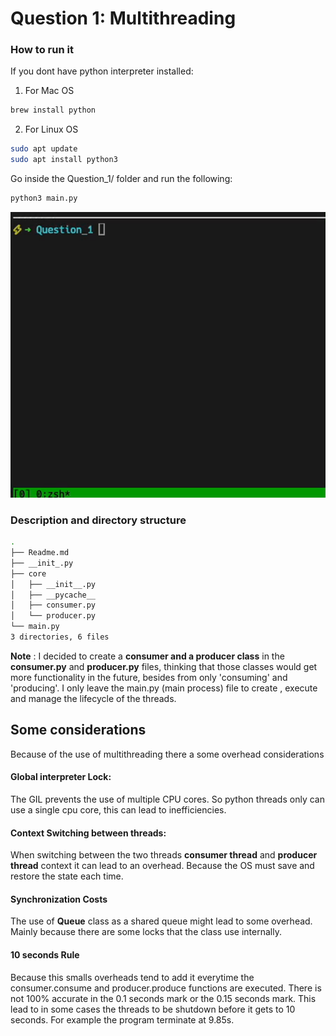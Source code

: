 # Question 1: Multithreading
### How to run it
If you dont have  python interpreter installed:
1. For Mac OS 
```sh
brew install python
```
2. For Linux  OS 
```sh
sudo apt update
sudo apt install python3
```

Go inside the Question_1/ folder and run the following:
```sh
python3 main.py
```
![Alt Text](./media/question_1.gif)

### Description and directory  structure 
```sh
.
├── Readme.md
├── __init_.py
├── core
│   ├── __init__.py
│   ├── __pycache__
│   ├── consumer.py
│   └── producer.py
└── main.py
3 directories, 6 files
```
**Note** : I decided to create a **consumer and a producer class**  in the **consumer.py** and **producer.py** files, thinking that those classes would get more functionality in the future, besides from only 'consuming' and 'producing'. I only leave the main.py (main process) file to create , execute and manage the lifecycle of  the threads.


## Some considerations 
Because of the use of multithreading  there a some overhead considerations
#### Global interpreter Lock: 
The GIL prevents the use of multiple CPU cores. So python threads only can use a single cpu core, this can lead to inefficiencies.
#### Context Switching between threads:
When switching between the two threads **consumer thread** and **producer thread** context it can lead to an overhead. Because the OS must save and restore the state each time.
#### Synchronization Costs
The use of **Queue** class as a shared queue might lead to some overhead. Mainly because there are some locks that the class use internally.
#### 10 seconds Rule 
Because this smalls overheads tend to add it everytime the consumer.consume and producer.produce functions are executed. There is not 100% accurate in the 0.1 seconds mark or the 0.15 seconds mark. This lead to in some cases the threads to be shutdown before it gets to 10 seconds. 
For example the program terminate at 9.85s.

